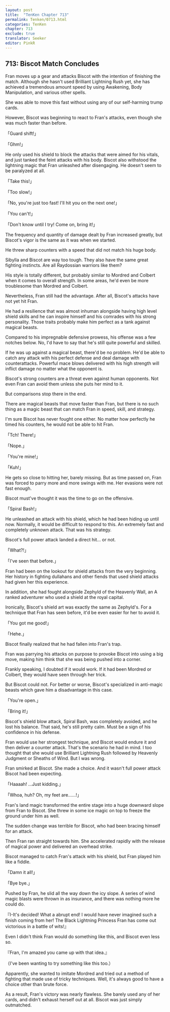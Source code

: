 ```yaml
---
layout: post
title:  "TenKen Chapter 713"
permalink: Tenken/0713.html
categories: TenKen
chapter: 713
exclude: true
translator: Seeker
editor: PinkR
---
```

<h2 id="ch713">713: Biscot Match Concludes</h2>

Fran moves up a gear and attacks Biscot with the intention of finishing the match. Although she hasn't used Brilliant Lightning Rush yet, she has achieved a tremendous amount speed by using Awakening, Body Manipulation, and various other spells.

She was able to move this fast without using any of our self-harming trump cards.

However, Biscot was beginning to react to Fran's attacks, even though she was much faster than before.

「Guard shift!」

「Ghm!」

He only used his shield to block the attacks that were aimed for his vitals, and just tanked the feint attacks with his body. Biscot also withstood the lightning magic that Fran unleashed after disengaging. He doesn't seem to be paralyzed at all.

「Take this!」

「Too slow!」

「No, you're just too fast! I'll hit you on the next one!」

「You can't!」

「Don't know until I try! Come on, bring it!」

The frequency and quantity of damage dealt by Fran increased greatly, but Biscot's vigor is the same as it was when we started.

He threw sharp counters with a speed that did not match his huge body.

Sibylla and Biscot are way too tough. They also have the same great fighting instincts. Are all Raydossian warriors like them?

His style is totally different, but probably similar to Mordred and Colbert when it comes to overall strength. In some areas, he'd even be more troublesome than Mordred and Colbert.

Nevertheless, Fran still had the advantage. After all, Biscot's attacks have not yet hit Fran.

He had a resilience that was almost inhuman alongside having high level shield skills and he can inspire himself and his comrades with his strong personality. Those traits probably make him perfect as a tank against magical beasts.

Compared to his impregnable defensive prowess, his offense was a few notches below. No, I'd have to say that he's still quite powerful and skilled.

If he was up against a magical beast, there'd be no problem. He'd be able to catch any attack with his perfect defense and deal damage with counterattacks. Powerful mace blows delivered with his high strength will inflict damage no matter what the opponent is.

Biscot's strong counters are a threat even against human opponents. Not even Fran can avoid them unless she puts her mind to it.

But comparisons stop there in the end.

There are magical beasts that move faster than Fran, but there is no such thing as a magic beast that can match Fran in speed, skill, and strategy.

I'm sure Biscot has never fought one either. No matter how perfectly he timed his counters, he would not be able to hit Fran.

「Tch! There!」

「Nope.」

「You're mine!」

「Kuh!」

He gets so close to hitting her, barely missing. But as time passed on, Fran was forced to parry more and more swings with me. Her evasions were not fast enough.

Biscot must've thought it was the time to go on the offensive.

「Spiral Bash!」

He unleashed an attack with his shield, which he had been hiding up until now. Normally, it would be difficult to respond to this. An extremely fast and completely unknown attack. That was his strategy.

Biscot's full power attack landed a direct hit… or not.

「What?!」

「I've seen that before.」

Fran had been on the lookout for shield attacks from the very beginning. Her history in fighting dullahans and other fiends that used shield attacks had given her this experience.

In addition, she had fought alongside Zephyld of the Heavenly Wall, an A ranked adventurer who used a shield at the royal capital.

Ironically, Biscot's shield art was exactly the same as Zephyld's. For a technique that Fran has seen before, it'd be even easier for her to avoid it.

「You got me good!」

「Hehe.」

Biscot finally realized that he had fallen into Fran's trap.

Fran was parrying his attacks on purpose to provoke Biscot into using a big move, making him think that she was being pushed into a corner.

Frankly speaking, I doubted if it would work. If it had been Mordred or Colbert, they would have seen through her trick.

But Biscot could not. For better or worse, Biscot's specialized in anti-magic beasts which gave him a disadvantage in this case.

「You're open.」

「Bring it!」

Biscot's shield blow attack, Spiral Bash, was completely avoided, and he lost his balance. That said, he's still pretty calm. Must be a sign of his confidence in his defense.

Fran would use her strongest technique, and Biscot would endure it and then deliver a counter attack. That's the scenario he had in mind. I too thought that she would use Brilliant Lightning Rush followed by Heavenly Judgment or Sheaths of Wind. But I was wrong.

Fran smirked at Biscot. She made a choice. And it wasn't full power attack Biscot had been expecting.

「Haaaah! …Just kidding.」

「Whoa, huh? Oh, my feet are……!」

Fran's land magic transformed the entire stage into a huge downward slope from Fran to Biscot. She threw in some ice magic on top to freeze the ground under him as well.

The sudden change was terrible for Biscot, who had been bracing himself for an attack.

Then Fran ran straight towards him. She accelerated rapidly with the release of magical power and delivered an overhead strike.

Biscot managed to catch Fran's attack with his shield, but Fran played him like a fiddle.

「Damn it all!」

「Bye bye.」

Pushed by Fran, he slid all the way down the icy slope. A series of wind magic blasts were thrown in as insurance, and there was nothing more he could do.

『I-It's decided! What a abrupt end! I would have never imagined such a finish coming from her! The Black Lightning Princess Fran has come out victorious in a battle of wits!』

Even I didn't think Fran would do something like this, and Biscot even less so.

『Fran, I'm amazed you came up with that idea.』

（I've been wanting to try something like this too.）

Apparently, she wanted to imitate Mordred and tried out a method of fighting that made use of tricky techniques. Well, it's always good to have a choice other than brute force.

As a result, Fran's victory was nearly flawless. She barely used any of her cards, and didn't exhaust herself out at all. Biscot was just simply outmatched.






